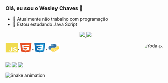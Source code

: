 ### Olá, eu sou o Wesley Chaves 👋

- 🔭 Atualmente não trabalho com programação
- 🌱 Estou estudando Java Script

<div align="center">
  <a href="https://github.com/FwesleyAC">
  <img height="180em" src="https://github-readme-stats.vercel.app/api?username=FwesleyAC&show_icons=true&theme=dracula&include_all_commits=true&count_private=true"/>
  <img height="180em" src="https://github-readme-stats.vercel.app/api/top-langs/?username=FwesleyAC&layout=compact&langs_count=7&theme=dracula"/>
</div>
<div style="display: inline_block"><br>
  <img align="center" alt="Wes-Js" height="30" width="40" src="https://raw.githubusercontent.com/devicons/devicon/master/icons/javascript/javascript-plain.svg">
  <img align="center" alt="Wes-HTML" height="30" width="40" src="https://raw.githubusercontent.com/devicons/devicon/master/icons/html5/html5-original.svg">
  <img align="center" alt="Wes-CSS" height="30" width="40" src="https://raw.githubusercontent.com/devicons/devicon/master/icons/css3/css3-original.svg">
  <img align="center" alt="Wes-Python" height="30" width="40" src="https://raw.githubusercontent.com/devicons/devicon/master/icons/python/python-original.svg">
  <img align="right" alt="Yoda-pic" height="150" style="border-radius:50px;" src="https://www.icegif.com/wp-content/uploads/2022/02/icegif-899.gif">
</div>
  
  ##
  
  <div> 
  <a href="https://www.instagram.com/wesleyarchav/" target="_blank"><img src="https://img.shields.io/badge/-Instagram-%23E4405F?style=for-the-badge&logo=instagram&logoColor=white" target="_blank"></a> 
  <a href = "mailto:fwesleyac@gmail.com"><img src="https://img.shields.io/badge/-Gmail-%23333?style=for-the-badge&logo=gmail&logoColor=white" target="_blank"></a>
  <a href="https://www.linkedin.com/in/wesley-chaves/" target="_blank"><img src="https://img.shields.io/badge/-LinkedIn-%230077B5?style=for-the-badge&logo=linkedin&logoColor=white" target="_blank"></a> 
 
  ![Snake animation](https://github.com/rafaballerini/FwesleyAC/blob/output/github-contribution-grid-snake.svg)
 
</div>
